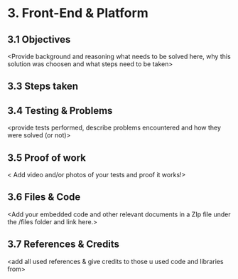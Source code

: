 # 3. Front-End & Platform

<Describe the front-end and the platform structure for your project here.>

## 3.1 Objectives

<Provide background and reasoning what needs to be solved here, why this solution was choosen and what steps need to be taken>


## 3.3 Steps taken

<go through the proposed steps and describe and add images>

## 3.4 Testing & Problems

<provide tests performed, describe problems encountered and how they were solved (or not)>

## 3.5 Proof of work

< Add video and/or photos of your tests and proof it works!>

## 3.6 Files & Code

<Add your embedded code and other relevant documents in a ZIp file under the /files folder and link here.>

## 3.7 References & Credits

<add all used references & give credits to those u used code and libraries from>